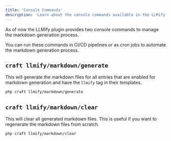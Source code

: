 ```yaml
---
title: 'Console Commands'
description: 'Learn about the console commands available in the LLMify Craft CMS plugin.'
---
```


As of now the LLMify plugin provides two console commands to manage the markdown generation process. 

You can run these commands in CI/CD pipelines or as cron jobs to automate the markdown generation process.

## `craft llmify/markdown/generate`

This will generate the markdown files for all entries that are enabled for markdown generation and have the `llmify` tag in their templates.

```bash
php craft llmify/markdown/generate
```

## `craft llmify/markdown/clear`

This will clear all generated markdown files. This is useful if you want to regenerate the markdown files from scratch.

```bash
php craft llmify/markdown/clear
```